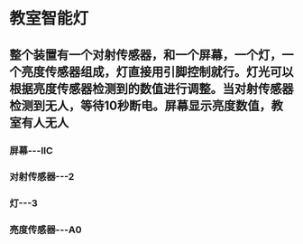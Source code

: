 # 教室智能灯
## 整个装置有一个对射传感器，和一个屏幕，一个灯，一个亮度传感器组成，灯直接用引脚控制就行。灯光可以根据亮度传感器检测到的数值进行调整。当对射传感器检测到无人，等待10秒断电。屏幕显示亮度数值，教室有人无人
### 屏幕---IIC
### 对射传感器---2
### 灯---3
### 亮度传感器---A0